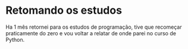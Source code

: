 # Retomando os estudos
Ha 1 mês retornei para os estudos de programação, tive que recomeçar praticamente do zero e vou voltar a relatar de onde parei no curso de Python.

